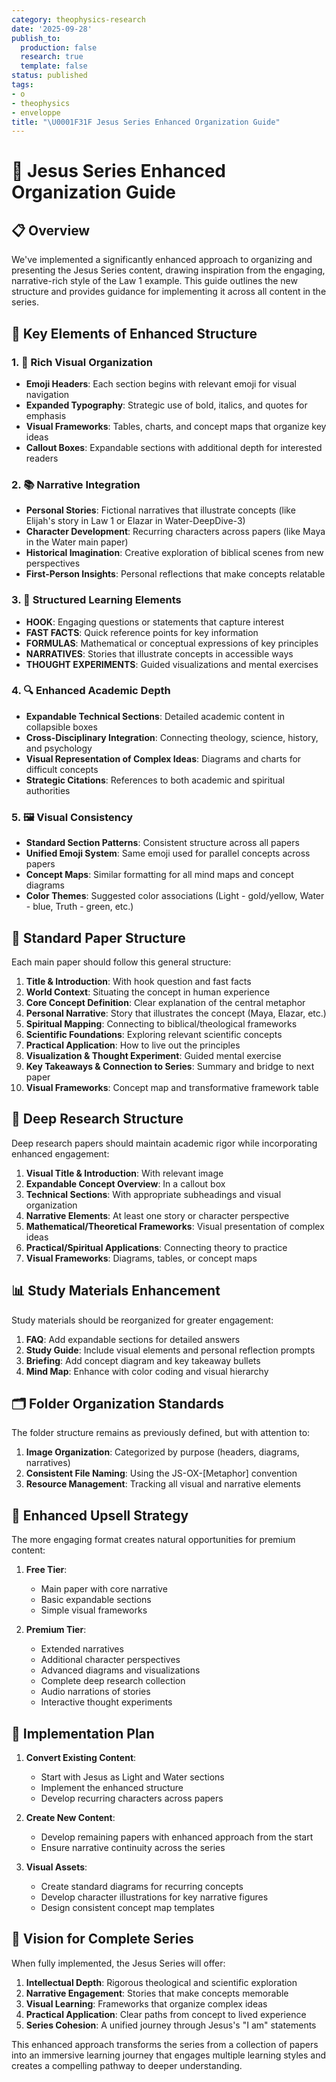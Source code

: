 ```yaml
---
category: theophysics-research
date: '2025-09-28'
publish_to:
  production: false
  research: true
  template: false
status: published
tags:
- o
- theophysics
- enveloppe
title: "\U0001F31F Jesus Series Enhanced Organization Guide"
---
```

   
# 🌟 Jesus Series Enhanced Organization Guide   
   
## 📋 Overview   
   
We've implemented a significantly enhanced approach to organizing and presenting the Jesus Series content, drawing inspiration from the engaging, narrative-rich style of the Law 1 example. This guide outlines the new structure and provides guidance for implementing it across all content in the series.   
   
## 🔑 Key Elements of Enhanced Structure   
   
### 1. 📝 Rich Visual Organization   
   
- **Emoji Headers**: Each section begins with relevant emoji for visual navigation   
- **Expanded Typography**: Strategic use of bold, italics, and quotes for emphasis   
- **Visual Frameworks**: Tables, charts, and concept maps that organize key ideas   
- **Callout Boxes**: Expandable sections with additional depth for interested readers   
   
### 2. 📚 Narrative Integration   
   
- **Personal Stories**: Fictional narratives that illustrate concepts (like Elijah's story in Law 1 or Elazar in Water-DeepDive-3)   
- **Character Development**: Recurring characters across papers (like Maya in the Water main paper)   
- **Historical Imagination**: Creative exploration of biblical scenes from new perspectives   
- **First-Person Insights**: Personal reflections that make concepts relatable   
   
### 3. 🧩 Structured Learning Elements   
   
- **HOOK**: Engaging questions or statements that capture interest   
- **FAST FACTS**: Quick reference points for key information   
- **FORMULAS**: Mathematical or conceptual expressions of key principles   
- **NARRATIVES**: Stories that illustrate concepts in accessible ways   
- **THOUGHT EXPERIMENTS**: Guided visualizations and mental exercises   
   
### 4. 🔍 Enhanced Academic Depth   
   
- **Expandable Technical Sections**: Detailed academic content in collapsible boxes   
- **Cross-Disciplinary Integration**: Connecting theology, science, history, and psychology   
- **Visual Representation of Complex Ideas**: Diagrams and charts for difficult concepts   
- **Strategic Citations**: References to both academic and spiritual authorities   
   
### 5. 🖼️ Visual Consistency   
   
- **Standard Section Patterns**: Consistent structure across all papers   
- **Unified Emoji System**: Same emoji used for parallel concepts across papers   
- **Concept Maps**: Similar formatting for all mind maps and concept diagrams   
- **Color Themes**: Suggested color associations (Light - gold/yellow, Water - blue, Truth - green, etc.)   
   
## 📑 Standard Paper Structure   
   
Each main paper should follow this general structure:   
   
1. **Title & Introduction**: With hook question and fast facts   
2. **World Context**: Situating the concept in human experience   
3. **Core Concept Definition**: Clear explanation of the central metaphor   
4. **Personal Narrative**: Story that illustrates the concept (Maya, Elazar, etc.)   
5. **Spiritual Mapping**: Connecting to biblical/theological frameworks   
6. **Scientific Foundations**: Exploring relevant scientific concepts   
7. **Practical Application**: How to live out the principles   
8. **Visualization & Thought Experiment**: Guided mental exercise   
9. **Key Takeaways & Connection to Series**: Summary and bridge to next paper   
10. **Visual Frameworks**: Concept map and transformative framework table   
   
## 🧠 Deep Research Structure   
   
Deep research papers should maintain academic rigor while incorporating enhanced engagement:   
   
1. **Visual Title & Introduction**: With relevant image   
2. **Expandable Concept Overview**: In a callout box   
3. **Technical Sections**: With appropriate subheadings and visual organization   
4. **Narrative Elements**: At least one story or character perspective   
5. **Mathematical/Theoretical Frameworks**: Visual presentation of complex ideas   
6. **Practical/Spiritual Applications**: Connecting theory to practice   
7. **Visual Frameworks**: Diagrams, tables, or concept maps   
   
## 📊 Study Materials Enhancement   
   
Study materials should be reorganized for greater engagement:   
   
1. **FAQ**: Add expandable sections for detailed answers   
2. **Study Guide**: Include visual elements and personal reflection prompts   
3. **Briefing**: Add concept diagram and key takeaway bullets   
4. **Mind Map**: Enhance with color coding and visual hierarchy   
   
## 🗂️ Folder Organization Standards   
   
The folder structure remains as previously defined, but with attention to:   
   
1. **Image Organization**: Categorized by purpose (headers, diagrams, narratives)   
2. **Consistent File Naming**: Using the JS-OX-[Metaphor] convention   
3. **Resource Management**: Tracking all visual and narrative elements   
   
## 📱 Enhanced Upsell Strategy   
   
The more engaging format creates natural opportunities for premium content:   
   
1. **Free Tier**:   
   
   - Main paper with core narrative   
   - Basic expandable sections   
   - Simple visual frameworks   
   
2. **Premium Tier**:   
   
   - Extended narratives   
   - Additional character perspectives   
   - Advanced diagrams and visualizations   
   - Complete deep research collection   
   - Audio narrations of stories   
   - Interactive thought experiments   
   
## 🚀 Implementation Plan   
   
1. **Convert Existing Content**:   
   
   - Start with Jesus as Light and Water sections   
   - Implement the enhanced structure   
   - Develop recurring characters across papers   
   
2. **Create New Content**:   
   
   - Develop remaining papers with enhanced approach from the start   
   - Ensure narrative continuity across the series   
   
3. **Visual Assets**:   
   
   - Create standard diagrams for recurring concepts   
   - Develop character illustrations for key narrative figures   
   - Design consistent concept map templates   
   
## 🔮 Vision for Complete Series   
   
When fully implemented, the Jesus Series will offer:   
   
1. **Intellectual Depth**: Rigorous theological and scientific exploration   
2. **Narrative Engagement**: Stories that make concepts memorable   
3. **Visual Learning**: Frameworks that organize complex ideas   
4. **Practical Application**: Clear paths from concept to lived experience   
5. **Series Cohesion**: A unified journey through Jesus's "I am" statements   
   
This enhanced approach transforms the series from a collection of papers into an immersive learning journey that engages multiple learning styles and creates a compelling pathway to deeper understanding.